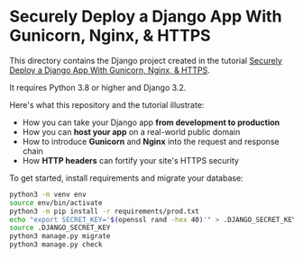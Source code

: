 # Securely Deploy a Django App With Gunicorn, Nginx, & HTTPS

This directory contains the Django project created in the tutorial [Securely Deploy a Django App With Gunicorn, Nginx, & HTTPS](https://realpython.com/django-nginx-gunicorn/).

It requires Python 3.8 or higher and Django 3.2.

Here's what this repository and the tutorial illustrate:

- How you can take your Django app **from development to production**
- How you can **host your app** on a real-world public domain
- How to introduce **Gunicorn** and **Nginx** into the request and response chain
- How **HTTP headers** can fortify your site's HTTPS security

To get started, install requirements and migrate your database:

```bash
python3 -m venv env
source env/bin/activate
python3 -m pip install -r requirements/prod.txt
echo "export SECRET_KEY='$(openssl rand -hex 40)'" > .DJANGO_SECRET_KEY
source .DJANGO_SECRET_KEY
python3 manage.py migrate
python3 manage.py check
```
